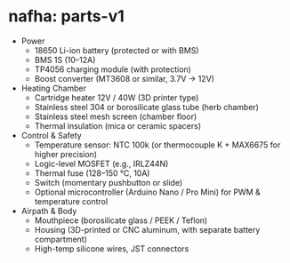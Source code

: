 # nafha: parts-v1

- Power
    - 18650 Li-ion battery (protected or with BMS)
    - BMS 1S (10–12A)
    - TP4056 charging module (with protection)
    - Boost converter (MT3608 or similar, 3.7V → 12V)
- Heating Chamber
    - Cartridge heater 12V / 40W (3D printer type)
    - Stainless steel 304 or borosilicate glass tube (herb chamber)
    - Stainless steel mesh screen (chamber floor)
    - Thermal insulation (mica or ceramic spacers)
- Control & Safety
    - Temperature sensor: NTC 100k (or thermocouple K + MAX6675 for higher precision)
    - Logic-level MOSFET (e.g., IRLZ44N)
    - Thermal fuse (128–150 °C, 10A)
    - Switch (momentary pushbutton or slide)
    - Optional microcontroller (Arduino Nano / Pro Mini) for PWM & temperature control
- Airpath & Body
    - Mouthpiece (borosilicate glass / PEEK / Teflon)
    - Housing (3D-printed or CNC aluminum, with separate battery compartment)
    - High-temp silicone wires, JST connectors
